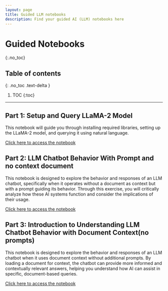 ```yaml
---
layout: page
title: Guided LLM notebooks
description: Find your guided AI (LLM) notebooks here
---
```


# Guided Notebooks
{:.no_toc}

## Table of contents
{: .no_toc .text-delta }

1. TOC
{:toc}

---

## Part 1: Setup and Query LLaMA-2 Model

This notebook will guide you through installing required libraries, setting up the LLaMA-2 model, and querying it using natural language.

[Click here to access the notebook](https://github.com/thicc-mepo-2024/thicc-mepo-2024.github.io/blob/main/_notebooks/Part1_pretrained.ipynb)

## Part 2: LLM Chatbot Behavior With Prompt and no context document

This notebook is designed to explore the behavior and responses of an LLM chatbot, specifically when it operates without a document as context but with a prompt guiding its behavior. Through this exercise, you will critically analyze how these AI systems function and consider the implications of their usage.

[Click here to access the notebook](https://github.com/thicc-mepo-2024/thicc-mepo-2024.github.io/blob/main/_notebooks/Part2_prompting.ipynb)

## Part 3: Introduction to Understanding LLM Chatbot Behavior with Document Context(no prompts)

This notebook is designed to explore the behavior and responses of an LLM chatbot when it uses document context without additional prompts. By loading a document for context, the chatbot can provide more informed and contextually relevant answers, helping you understand how AI can assist in specific, document-based queries.

[Click here to access the notebook](https://github.com/thicc-mepo-2024/thicc-mepo-2024.github.io/blob/main/_notebooks/Part3_Document_Unprompted.ipynb)
